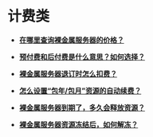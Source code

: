 # 计费类<a name="bms_umn_0070"></a>

-   **[在哪里查询裸金属服务器的价格？](在哪里查询裸金属服务器的价格.md)**  

-   **[预付费和后付费是什么意思？如何选择？](预付费和后付费是什么意思-如何选择.md)**  

-   **[裸金属服务器退订时怎么扣费？](裸金属服务器退订时怎么扣费.md)**  

-   **[怎么设置“包年/包月”资源的自动续费？](怎么设置-包年-包月-资源的自动续费.md)**  

-   **[裸金属服务器到期了，多久会释放资源？](裸金属服务器到期了-多久会释放资源.md)**  

-   **[裸金属服务器资源冻结后，如何解冻？](裸金属服务器资源冻结后-如何解冻.md)**  


